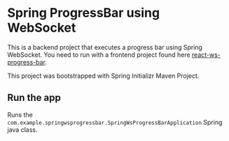 # Spring ProgressBar using WebSocket

This is a backend project that executes a progress bar using Spring WebSocket.
You need to run with a frontend project found here [react-ws-progress-bar](https://github.com/chbandeira/react-ws-progress-bar).

This project was bootstrapped with Spring Initializr Maven Project.

## Run the app

Runs the `com.example.springwsprogressbar.SpringWsProgressBarApplication` Spring java class.
